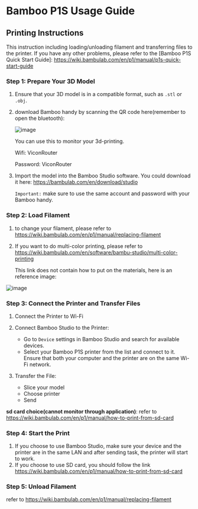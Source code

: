 # Bamboo P1S Usage Guide

## Printing Instructions

This instruction including loading/unloading filament and transferring files to the printer.
If you have any other problems, please refer to the [Bamboo P1S Quick Start Guide]: https://wiki.bambulab.com/en/p1/manual/p1s-quick-start-guide

### Step 1: Prepare Your 3D Model
1. Ensure that your 3D model is in a compatible format, such as `.stl` or `.obj`.
2. download Bamboo handy by scanning the QR code here(remember to open the bluetooth):

      ![image](https://github.com/user-attachments/assets/7ff87cfd-14ee-4c0b-af9a-83fd65998be9)

      You can use this to monitor your 3d-printing.
      
      Wifi: ViconRouter
      
      Password: ViconRouter

3. Import the model into the Bamboo Studio software. You could download it here: https://bambulab.com/en/download/studio

     `Important:` make sure to use the same account and password with your Bamboo handy.

### Step 2: Load Filament
1. to change your filament, please refer to https://wiki.bambulab.com/en/p1/manual/replacing-filament
2. If you want to do multi-color printing, please refer to https://wiki.bambulab.com/en/software/bambu-studio/multi-color-printing
   
   This link does not contain how to put on the materials, here is an reference image:
   
![image](https://github.com/user-attachments/assets/c8f969d9-bed6-4bb2-93a8-eb9fa02390f2)




### Step 3: Connect the Printer and Transfer Files
1. Connect the Printer to Wi-Fi

2. Connect Bamboo Studio to the Printer:
   - Go to `Device` settings in Bamboo Studio and search for available devices.
   - Select your Bamboo P1S printer from the list and connect to it. Ensure that both your computer and the printer are on the same Wi-Fi network.

3. Transfer the File:
   - Slice your model
   - Choose printer
   - Send

**sd card choice(cannot monitor through application)**: refer to https://wiki.bambulab.com/en/p1/manual/how-to-print-from-sd-card

### Step 4: Start the Print
1. If you choose to use Bamboo Studio, make sure your device and the printer are in the same LAN and after sending task, the printer will start to work.
2. If you choose to use SD card, you should follow the link https://wiki.bambulab.com/en/p1/manual/how-to-print-from-sd-card

### Step 5: Unload Filament 
refer to https://wiki.bambulab.com/en/p1/manual/replacing-filament
